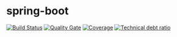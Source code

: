 # spring-boot

[![Build Status](https://travis-ci.org/iHatebug/spring-boot.svg?branch=master)](https://travis-ci.org/iHatebug/spring-boot)
[![Quality Gate](https://sonarqube.com/api/badges/measure?key=com.hanze:-spring-boot)](https://sonarqube.com/dashboard/index/com.hanze:-spring-boot)
[![Coverage](https://sonarqube.com/api/badges/measure?key=com.hanze:-spring-boot&metric=coverage)](https://sonarqube.com/dashboard/index/com.hanze:-spring-boot)
[![Technical debt ratio](https://sonarqube.com/api/badges/measure?key=com.hanze:-spring-boot&metric=sqale_debt_ratio)](https://sonarqube.com/dashboard/index/com.hanze:-spring-boot)
